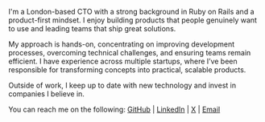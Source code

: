 I'm a London-based CTO with a strong background in Ruby on Rails and a product-first mindset. I enjoy building products that people genuinely want to use and leading teams that ship great solutions.

My approach is hands-on, concentrating on improving development processes, overcoming technical challenges, and ensuring teams remain efficient. I have experience across multiple startups, where I’ve been responsible for transforming concepts into practical, scalable products.

Outside of work, I keep up to date with new technology and invest in companies I believe in.

You can reach me on the following:
[GitHub](https://github.com/karlfreeman) | [LinkedIn](https://uk.linkedin.com/in/karlfreeman) | [X](https://x.com/karlfreeman) | [Email](karlfreeman@gmail.com)
